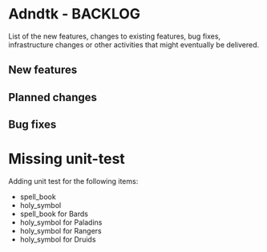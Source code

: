 # Adndtk - BACKLOG
 
List of the new features, changes to existing features, bug fixes, infrastructure changes or other activities that might eventually be delivered.

## New features

## Planned changes

## Bug fixes

# Missing unit-test
Adding unit test for the following items:
* spell_book
* holy_symbol 
* spell_book for Bards
* holy_symbol for Paladins
* holy_symbol for Rangers
* holy_symbol for Druids